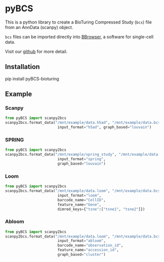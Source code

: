 # pyBCS

This is a python library to create a BioTuring Compressed Study (`bcs`) file from an AnnData (scanpy) object.

`bcs` files can be imported directly into [BBrowser](https://bioturing.com/bbrowser), a software for single-cell data.

Visit our [github](https://github.com/bioturing/pyBCS) for more detail.

## Installation

pip install pyBCS-bioturing

## Example

### Scanpy

```python
from pyBCS import scanpy2bcs
scanpy2bcs.format_data("/mnt/example/data.h5ad", "/mnt/example/data.bcs",
                        input_format="h5ad", graph_based="louvain")
```


### SPRING

```python
from pyBCS import scanpy2bcs
scanpy2bcs.format_data("/mnt/example/spring_study", "/mnt/example/data.bcs",
                        input_format="spring",
                        graph_based="louvain")
```

### Loom

```python
from pyBCS import scanpy2bcs
scanpy2bcs.format_data("/mnt/example/data.loom", "/mnt/example/data.bcs",
                        input_format="loom",
                        barcode_name="CellID",
                        feature_name="Gene",
                        dimred_keys={"tsne":["tsne1", "tsne2"]})
```

### Abloom

```python
from pyBCS import scanpy2bcs
scanpy2bcs.format_data("/mnt/example/data.loom", "/mnt/example/data.bcs",
                        input_format="abloom",
                        barcode_name="observation_id",
                        feature_name="accession_id",
                        graph_based="cluster")
```
